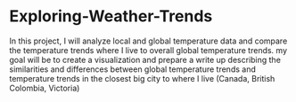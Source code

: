 # Exploring-Weather-Trends
In this project, I will analyze local and global temperature data and compare the temperature trends where I live to overall global temperature trends. my goal will be to create a visualization and prepare a write up describing the similarities and differences between global temperature trends and temperature trends in the closest big city to where I live (Canada, British Colombia, Victoria)
